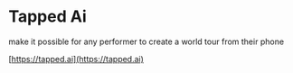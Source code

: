 
# Tapped Ai

make it possible for any performer to create a world tour from their phone

[https://tapped.ai](https://tapped.ai)
